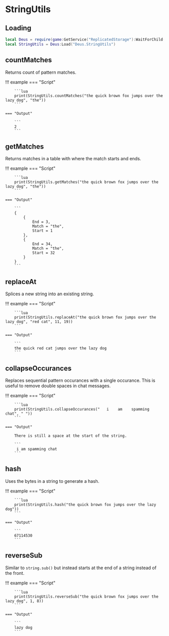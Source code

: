 # StringUtils

## Loading

```lua
local Deus = require(game:GetService("ReplicatedStorage"):WaitForChild("Deus"))
local StringUtils = Deus:Load("Deus.StringUtils")
```

## countMatches

Returns count of pattern matches.

!!! example
    === "Script"

        ```lua
        print(StringUtils.countMatches("the quick brown fox jumps over the lazy dog", "the"))
        ```

    === "Output"

        ```
        2
        ```

## getMatches

Returns matches in a table with where the match starts and ends.

!!! example
    === "Script"

        ```lua
        print(StringUtils.getMatches("the quick brown fox jumps over the lazy dog", "the"))
        ```

    === "Output"

        ```
        {
            {
                End = 3,
                Match = "the",
                Start = 1
            },
            {
                End = 34,
                Match = "the",
                Start = 32
            }
        }
        ```

## replaceAt

Splices a new string into an existing string.

!!! example
    === "Script"

        ```lua
        print(StringUtils.replaceAt("the quick brown fox jumps over the lazy dog", "red cat", 11, 19))
        ```

    === "Output"

        ```
        the quick red cat jumps over the lazy dog
        ```

## collapseOccurances

Replaces sequential pattern occurances with a single occurance. This is useful to remove double spaces in chat messages.

!!! example
    === "Script"

        ```lua
        print(StringUtils.collapseOccurances("   i    am    spamming  chat", " "))
        ```

    === "Output"

        There is still a space at the start of the string.

        ```
         i am spamming chat
        ```

## hash

Uses the bytes in a string to generate a hash.

!!! example
    === "Script"

        ```lua
        print(StringUtils.hash("the quick brown fox jumps over the lazy dog"))
        ```

    === "Output"

        ```
        67114530
        ```

## reverseSub

Similar to `string.sub()` but instead starts at the end of a string instead of the front.

!!! example
    === "Script"

        ```lua
        print(StringUtils.reverseSub("the quick brown fox jumps over the lazy dog", 1, 8))
        ```

    === "Output"

        ```
        lazy dog
        ```